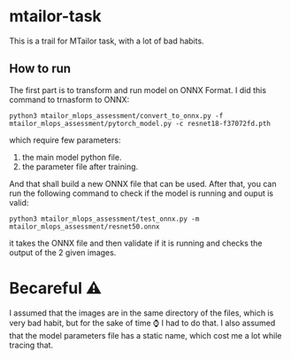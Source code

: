 # mtailor-task

This is a trail for MTailor task, with a lot of bad habits.

## How to run
The first part is to transform and run model on ONNX Format.
I did this command to trnasform to ONNX:
```shell
python3 mtailor_mlops_assessment/convert_to_onnx.py -f mtailor_mlops_assessment/pytorch_model.py -c resnet18-f37072fd.pth
```
which require few parameters:
1. the main model python file.
2. the parameter file after training.

And that shall build a new ONNX file that can be used. After that, you can run the following command to check if the model is running and ouput is valid:
```shell
python3 mtailor_mlops_assessment/test_onnx.py -m mtailor_mlops_assessment/resnet50.onnx
```
it takes the ONNX file and then validate if it is running and checks the output of the 2 given images.

# Becareful ⚠ 
I assumed that the images are in the same directory of the files, which is very bad habit, but for the sake of time ⌚ I had to do that.
I also assumed that the model parameters file has a static name, which cost me a lot while tracing that.
